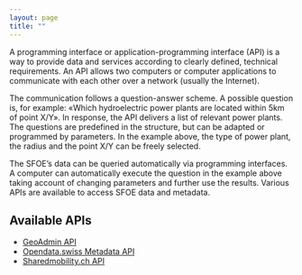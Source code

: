 ```yaml
---
layout: page
title: ""
---
```


A programming interface or application-programming interface (API) is a way to provide data and services according to clearly defined, technical requirements. An API allows two computers or computer applications to communicate with each other over a network (usually the Internet).

The communication follows a question-answer scheme. A possible question is, for example: «Which hydroelectric power plants are located within 5km of point X/Y». In response, the API delivers a list of relevant power plants. The questions are predefined in the structure, but can be adapted or programmed by parameters. In the example above, the type of power plant, the radius and the point X/Y can be freely selected.

The SFOE’s data can be queried automatically via programming interfaces. A computer can automatically execute the question in the example above taking account of changing parameters and further use the results. Various APIs are available to access SFOE data and metadata.


## Available APIs
* [GeoAdmin API](https://nrohrbach.github.io/ApiDocumentation/GeoAdminAPI/)
* [Opendata.swiss Metadata API](https://nrohrbach.github.io/ApiDocumentation/Opendata.swissMetadataAPI/)
* [Sharedmobility.ch API](https://nrohrbach.github.io/ApiDocumentation/Sharedmobility.ch-API/)
